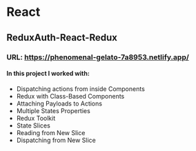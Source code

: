 # React

## ReduxAuth-React-Redux

### URL: https://phenomenal-gelato-7a8953.netlify.app/

#### In this project I worked with: 

- Dispatching actions from inside Components
- Redux with Class-Based Components
- Attaching  Payloads to Actions
- Multiple States Properties
- Redux Toolkit
- State Slices
- Reading from New Slice
- Dispatching from New Slice
